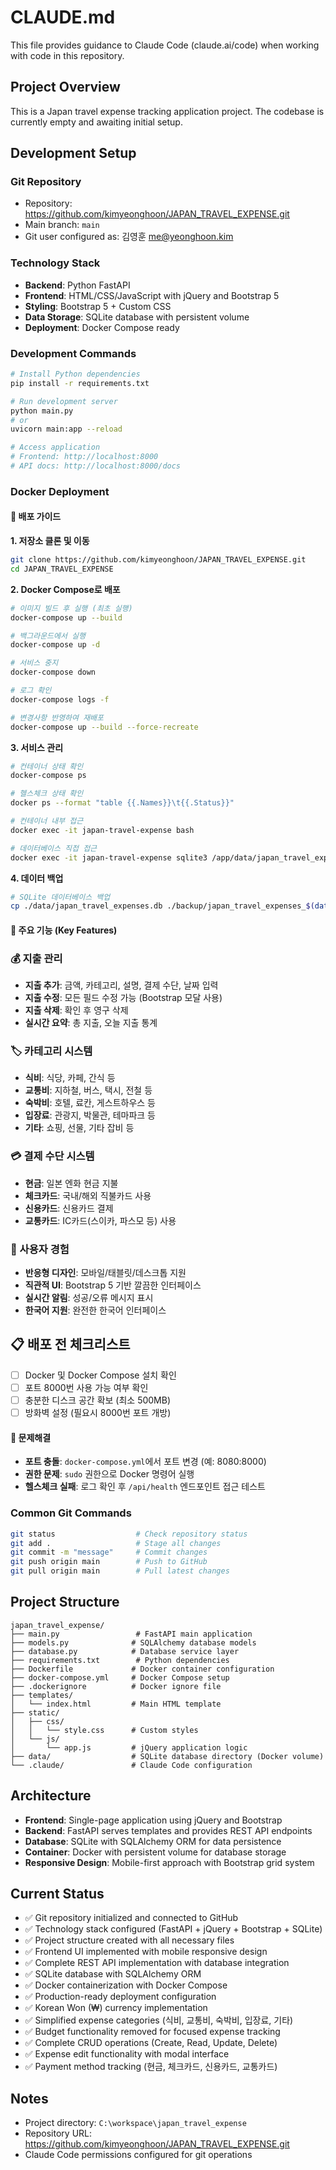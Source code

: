 # CLAUDE.md

This file provides guidance to Claude Code (claude.ai/code) when working with code in this repository.

## Project Overview

This is a Japan travel expense tracking application project. The codebase is currently empty and awaiting initial setup.

## Development Setup

### Git Repository
- Repository: https://github.com/kimyeonghoon/JAPAN_TRAVEL_EXPENSE.git
- Main branch: `main`
- Git user configured as: 김영훈 <me@yeonghoon.kim>

### Technology Stack
- **Backend**: Python FastAPI
- **Frontend**: HTML/CSS/JavaScript with jQuery and Bootstrap 5
- **Styling**: Bootstrap 5 + Custom CSS
- **Data Storage**: SQLite database with persistent volume
- **Deployment**: Docker Compose ready

### Development Commands
```bash
# Install Python dependencies
pip install -r requirements.txt

# Run development server
python main.py
# or
uvicorn main:app --reload

# Access application
# Frontend: http://localhost:8000
# API docs: http://localhost:8000/docs
```

### Docker Deployment

#### 🚀 배포 가이드

**1. 저장소 클론 및 이동**
```bash
git clone https://github.com/kimyeonghoon/JAPAN_TRAVEL_EXPENSE.git
cd JAPAN_TRAVEL_EXPENSE
```

**2. Docker Compose로 배포**
```bash
# 이미지 빌드 후 실행 (최초 실행)
docker-compose up --build

# 백그라운드에서 실행
docker-compose up -d

# 서비스 중지
docker-compose down

# 로그 확인
docker-compose logs -f

# 변경사항 반영하여 재배포
docker-compose up --build --force-recreate
```

**3. 서비스 관리**
```bash
# 컨테이너 상태 확인
docker-compose ps

# 헬스체크 상태 확인
docker ps --format "table {{.Names}}\t{{.Status}}"

# 컨테이너 내부 접근
docker exec -it japan-travel-expense bash

# 데이터베이스 직접 접근
docker exec -it japan-travel-expense sqlite3 /app/data/japan_travel_expenses.db
```

**4. 데이터 백업**
```bash
# SQLite 데이터베이스 백업
cp ./data/japan_travel_expenses.db ./backup/japan_travel_expenses_$(date +%Y%m%d_%H%M%S).db
```

#### 🎯 주요 기능 (Key Features)

### 💰 지출 관리
- **지출 추가**: 금액, 카테고리, 설명, 결제 수단, 날짜 입력
- **지출 수정**: 모든 필드 수정 가능 (Bootstrap 모달 사용)
- **지출 삭제**: 확인 후 영구 삭제
- **실시간 요약**: 총 지출, 오늘 지출 통계

### 🏷️ 카테고리 시스템
- **식비**: 식당, 카페, 간식 등
- **교통비**: 지하철, 버스, 택시, 전철 등  
- **숙박비**: 호텔, 료칸, 게스트하우스 등
- **입장료**: 관광지, 박물관, 테마파크 등
- **기타**: 쇼핑, 선물, 기타 잡비 등

### 💳 결제 수단 시스템
- **현금**: 일본 엔화 현금 지불
- **체크카드**: 국내/해외 직불카드 사용
- **신용카드**: 신용카드 결제
- **교통카드**: IC카드(스이카, 파스모 등) 사용

### 📱 사용자 경험
- **반응형 디자인**: 모바일/태블릿/데스크톱 지원
- **직관적 UI**: Bootstrap 5 기반 깔끔한 인터페이스
- **실시간 알림**: 성공/오류 메시지 표시
- **한국어 지원**: 완전한 한국어 인터페이스

## 📋 배포 전 체크리스트
- [ ] Docker 및 Docker Compose 설치 확인
- [ ] 포트 8000번 사용 가능 여부 확인
- [ ] 충분한 디스크 공간 확보 (최소 500MB)
- [ ] 방화벽 설정 (필요시 8000번 포트 개방)

#### 🔧 문제해결
- **포트 충돌**: `docker-compose.yml`에서 포트 변경 (예: 8080:8000)
- **권한 문제**: `sudo` 권한으로 Docker 명령어 실행
- **헬스체크 실패**: 로그 확인 후 `/api/health` 엔드포인트 접근 테스트

### Common Git Commands
```bash
git status                  # Check repository status
git add .                   # Stage all changes
git commit -m "message"     # Commit changes
git push origin main        # Push to GitHub
git pull origin main        # Pull latest changes
```

## Project Structure

```
japan_travel_expense/
├── main.py                 # FastAPI main application
├── models.py              # SQLAlchemy database models
├── database.py            # Database service layer
├── requirements.txt        # Python dependencies
├── Dockerfile             # Docker container configuration
├── docker-compose.yml     # Docker Compose setup
├── .dockerignore          # Docker ignore file
├── templates/
│   └── index.html         # Main HTML template
├── static/
│   ├── css/
│   │   └── style.css      # Custom styles
│   └── js/
│       └── app.js         # jQuery application logic
├── data/                  # SQLite database directory (Docker volume)
└── .claude/               # Claude Code configuration
```

## Architecture

- **Frontend**: Single-page application using jQuery and Bootstrap
- **Backend**: FastAPI serves templates and provides REST API endpoints
- **Database**: SQLite with SQLAlchemy ORM for data persistence
- **Container**: Docker with persistent volume for database storage
- **Responsive Design**: Mobile-first approach with Bootstrap grid system

## Current Status

- ✅ Git repository initialized and connected to GitHub
- ✅ Technology stack configured (FastAPI + jQuery + Bootstrap + SQLite)
- ✅ Project structure created with all necessary files
- ✅ Frontend UI implemented with mobile responsive design
- ✅ Complete REST API implementation with database integration
- ✅ SQLite database with SQLAlchemy ORM
- ✅ Docker containerization with Docker Compose
- ✅ Production-ready deployment configuration
- ✅ Korean Won (₩) currency implementation
- ✅ Simplified expense categories (식비, 교통비, 숙박비, 입장료, 기타)
- ✅ Budget functionality removed for focused expense tracking
- ✅ Complete CRUD operations (Create, Read, Update, Delete)
- ✅ Expense edit functionality with modal interface
- ✅ Payment method tracking (현금, 체크카드, 신용카드, 교통카드)

## Notes

- Project directory: `C:\workspace\japan_travel_expense`
- Repository URL: https://github.com/kimyeonghoon/JAPAN_TRAVEL_EXPENSE.git
- Claude Code permissions configured for git operations